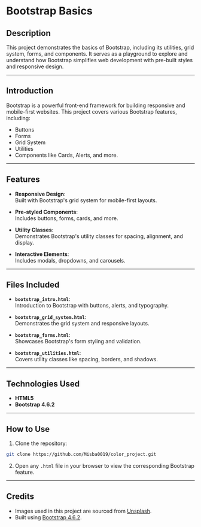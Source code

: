 # Bootstrap Basics

## Description
This project demonstrates the basics of Bootstrap, including its utilities, grid system, forms, and components. It serves as a playground to explore and understand how Bootstrap simplifies web development with pre-built styles and responsive design.

---

## Introduction
Bootstrap is a powerful front-end framework for building responsive and mobile-first websites. This project covers various Bootstrap features, including:
- Buttons
- Forms
- Grid System
- Utilities
- Components like Cards, Alerts, and more.

---

## Features
- **Responsive Design**:  
Built with Bootstrap's grid system for mobile-first layouts.

- **Pre-styled Components**:  
Includes buttons, forms, cards, and more.

- **Utility Classes**:  
Demonstrates Bootstrap's utility classes for spacing, alignment, and display.

- **Interactive Elements**:  
Includes modals, dropdowns, and carousels.

---

## Files Included
- **`bootstrap_intro.html`**:  
Introduction to Bootstrap with buttons, alerts, and typography.

- **`bootstrap_grid_system.html`**:  
Demonstrates the grid system and responsive layouts.

- **`bootstrap_forms.html`**:  
Showcases Bootstrap's form styling and validation.

- **`bootstrap_utilities.html`**:  
Covers utility classes like spacing, borders, and shadows.

---

## Technologies Used
- **HTML5**
- **Bootstrap 4.6.2**

---

## How to Use
1. Clone the repository:
```sh
git clone https://github.com/Misba0019/color_project.git
```
2. Open any `.html` file in your browser to view the corresponding Bootstrap feature.

---

## Credits
- Images used in this project are sourced from [Unsplash](https://unsplash.com/).
- Built using [Bootstrap 4.6.2](https://getbootstrap.com/).
